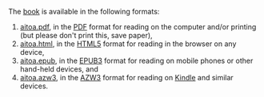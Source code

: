 
The [book](https://github.com/robfentress/git-book/index.html) is available in the following formats:

1. [aitoa.pdf](https://github.com/robfentress/git-book/myBook.pdf), in the [PDF](http://en.wikipedia.org/wiki/Pdf) format for reading on the computer and/or printing (but please don't print this, save paper),
2. [aitoa.html](https://github.com/robfentress/git-book/myBook.html), in the [HTML5](http://en.wikipedia.org/wiki/HTML5) format for reading in the browser on any device,
3. [aitoa.epub](https://github.com/robfentress/git-book/myBook.epub), in the [EPUB3](http://en.wikipedia.org/wiki/EPUB) format for reading on mobile phones or other hand-held devices, and
4. [aitoa.azw3](https://github.com/robfentress/git-book/myBook.azw3), in the [AZW3](http://en.wikipedia.org/wiki/Kindle_File_Format) format for reading on [Kindle](http://en.wikipedia.org/wiki/Amazon_Kindle) and similar devices.